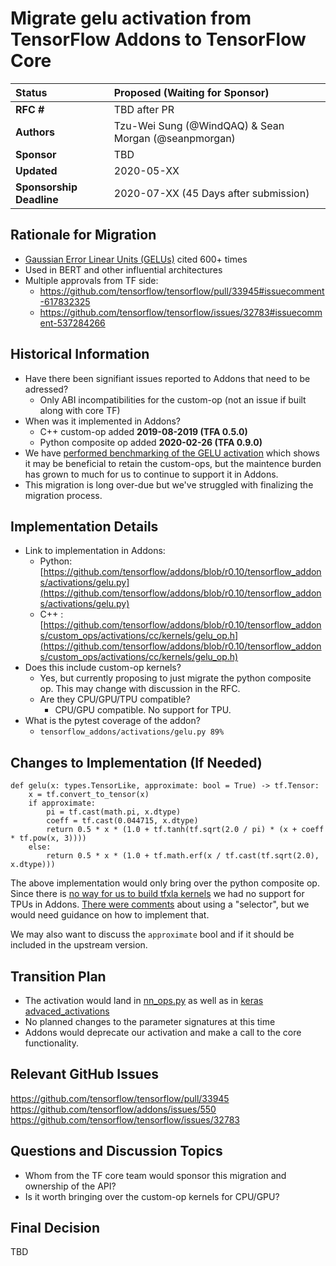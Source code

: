 # Migrate gelu activation from TensorFlow Addons to TensorFlow Core

| Status      | Proposed (Waiting for Sponsor)                                                                                           |
| :---------- | :------------------------------------------------------------------------------------------------- |
| **RFC #**   | TBD after PR |                                       |
| **Authors** | Tzu-Wei Sung (@WindQAQ) & Sean Morgan (@seanpmorgan) |
| **Sponsor** | TBD   |
| **Updated** | 2020-05-XX |
| **Sponsorship Deadline** | 2020-07-XX (45 Days after submission)  |

## Rationale for Migration
* [Gaussian Error Linear Units (GELUs)](https://arxiv.org/pdf/1606.08415.pdf) cited 600+ times
* Used in BERT and other influential architectures
* Multiple approvals from TF side: 
    * https://github.com/tensorflow/tensorflow/pull/33945#issuecomment-617832325
    * https://github.com/tensorflow/tensorflow/issues/32783#issuecomment-537284266

## Historical Information
* Have there been signifiant issues reported to Addons that need to be adressed?
    * Only ABI incompatibilities for the custom-op (not an issue if built along with core TF)
* When was it implemented in Addons?
    * C++ custom-op added **2019-08-2019 (TFA 0.5.0)**
    * Python composite op added **2020-02-26 (TFA 0.9.0)**
* We have [performed benchmarking of the GELU activation](https://colab.research.google.com/drive/1rLb4EuydbFg9PbhboXhCDqopcl6BmphG#scrollTo=0GL2x2S4zxW3) 
which shows it may be beneficial to retain the custom-ops, but the maintence burden has grown 
to much for us to continue to support it in Addons.
* This migration is long over-due but we've struggled with finalizing the migration process.

## Implementation Details
* Link to implementation in Addons:
    * Python: [https://github.com/tensorflow/addons/blob/r0.10/tensorflow_addons/activations/gelu.py](https://github.com/tensorflow/addons/blob/r0.10/tensorflow_addons/activations/gelu.py)
    * C++ : [https://github.com/tensorflow/addons/blob/r0.10/tensorflow_addons/custom_ops/activations/cc/kernels/gelu_op.h](https://github.com/tensorflow/addons/blob/r0.10/tensorflow_addons/custom_ops/activations/cc/kernels/gelu_op.h) 
* Does this include custom-op kernels?
    * Yes, but currently proposing to just migrate the python composite op. This may 
    change with discussion in the RFC.
    * Are they CPU/GPU/TPU compatible?
        * CPU/GPU compatible. No support for TPU.
* What is the pytest coverage of the addon?
    * `tensorflow_addons/activations/gelu.py 89%`
## Changes to Implementation (If Needed)
```
def gelu(x: types.TensorLike, approximate: bool = True) -> tf.Tensor:
    x = tf.convert_to_tensor(x)
    if approximate:
        pi = tf.cast(math.pi, x.dtype)
        coeff = tf.cast(0.044715, x.dtype)
        return 0.5 * x * (1.0 + tf.tanh(tf.sqrt(2.0 / pi) * (x + coeff * tf.pow(x, 3))))
    else:
        return 0.5 * x * (1.0 + tf.math.erf(x / tf.cast(tf.sqrt(2.0), x.dtype)))
```
The above implementation would only bring over the python composite op. Since there is 
[no way for us to build tfxla kernels](https://github.com/tensorflow/tensorflow/pull/33945#issuecomment-617842977) 
we had no support for TPUs in Addons.  [There were comments](https://github.com/tensorflow/tensorflow/pull/33945#issuecomment-625380208) 
about using a "selector", but we would need guidance on how to implement that.

We may also want to discuss the `approximate` bool and if it should be included in the 
upstream version.


## Transition Plan
* The activation would land in [nn_ops.py](https://github.com/tensorflow/tensorflow/blob/r2.2/tensorflow//python/ops/nn_ops.py) as well as in [keras advaced_activations](https://github.com/tensorflow/tensorflow/blob/r2.2/tensorflow/python/keras/layers/advanced_activations.py)
* No planned changes to the parameter signatures at this time
* Addons would deprecate our activation and make a call to the core functionality.

## Relevant GitHub Issues
https://github.com/tensorflow/tensorflow/pull/33945
https://github.com/tensorflow/addons/issues/550
https://github.com/tensorflow/tensorflow/issues/32783

## Questions and Discussion Topics
* Whom from the TF core team would sponsor this migration and ownership of the API?
* Is it worth bringing over the custom-op kernels for CPU/GPU?

## Final Decision
TBD
